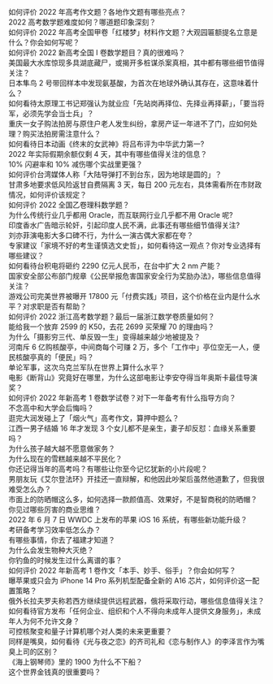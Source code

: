 如何评价 2022 年高考作文题？各地作文题有哪些亮点？  
2022 高考数学题难度如何？哪道题印象深刻？  
如何评价 2022 年高考全国甲卷「红楼梦」材料作文题？大观园匾额提名立意是什么？你会如何写呢？  
如何评价 2022 新高考全国 Ⅰ 卷数学题目？真的很难吗？  
美国最大水库惊现多具湖底藏尸，或揭开多桩谋杀案真相，其中都有哪些细节值得关注？  
日本隼鸟 2 号带回样本中发现氨基酸，为首次在地球外确认其存在，这意味着什么？  
如何看待太原理工书记郑强认为就业应「先站岗再择位、先择业再择薪」，「要当将军，必须先学会当士兵」？  
重庆一女子购法拍房与原住户老人发生纠纷，拿房产证一年进不了门，应如何处理？购买法拍房需注意什么？  
如何看待日本动画《终末的女武神》将吕布评为中华武力第一?  
2022 年实际假期余额仅剩 4 天，其中有哪些值得关注的信息？  
10% 闪避率和 10% 减伤哪个实战里更强？  
如何评价台湾媒体人称「大陆导弹打不到台东，因为地球是圆的」？  
甘肃多地要求低风险返甘自费隔离 3 天，每日 200 元左右，具体需看所在市财政情况，如何评价该规定？  
如何评价 2022 全国乙卷理科数学题？  
为什么传统行业几乎都用 Oracle，而互联网行业几乎都不用 Oracle 呢?  
印度香水广告暗示轮奸，引起印度人民不满，此事还有哪些细节值得关注?  
刘亦菲演电影大多口碑不行，为什么一演古偶大家都在夸？  
专家建议「家境不好的考生谨慎选文史哲」，如何看待这一观点？你对专业选择有哪些建议？  
如何看待台积电将砸约 2290 亿元人民币，在台中扩大 2 nm 产能？  
国家安全部公布部门规章《公民举报危害国家安全行为奖励办法》，哪些信息值得关注？  
游戏公司完美世界被曝开 17800 元「付费实践」项目，这个价格在业内是什么水平？对求职是否有帮助？  
如何评价 2022 浙江高考数学题？最后一届浙江数学卷质量如何？  
能给我一个放弃 2599 的 K50，去花 2699 买荣耀 70 的理由吗？  
为什么「摄影穷三代、单反毁一生」变得越来越少地被提及？  
河南斥 6 亿购核酸亭，中间商每个可赚 2 万，多个「工作中」亭位空无一人，便民核酸亭真的「便民」吗？  
单论军事，这次乌克兰军队在世界上算什么水平？  
电影《断背山》究竟好在哪里，为什么这部电影让李安夺得当年奥斯卡最佳导演奖？  
如何评价 2022 年新高考 1 卷数学试卷？对下一年备考有什么指导方向？  
不念高中和大学会后悔吗？  
逛完大润发碰上了「烟火气」高考作文，算押中题么？  
江西一男子结婚 16 年才发现 3 个女儿都不是亲生，妻子却反怼：血缘关系重要吗？  
为什么孩子越大越不愿意做家务？  
为什么现在的雪糕越来越不平民化？  
你还记得当年的高考吗？有哪些让你至今记忆犹新的小片段呢？  
男朋友玩《艾尔登法环》开挂还一直辩解，和他因此吵架后虽然他道歉了，但我很难受怎么办？  
市面上的防晒帽这么多，如何选择一款颜值高、效果好，不是智商税的防晒帽？  
你见过哪些厉害的商业思维？  
2022 年 6 月 7 日 WWDC 上发布的苹果 iOS 16 系统，有哪些新功能升级？  
考研备考学习效率低怎么办？  
有哪些事情，你去了福建才知道？  
为什么会发生物种大灭绝？  
你钓鱼的时候发生过什么离谱的事？  
如何评价 2022 年新高考 1 卷作文「本手、妙手、俗手」？你会如何写？  
曝苹果或只会为 iPhone 14 Pro 系列机型配备全新的 A16 芯片，如何评价这一配置策略？  
俄外长拉夫罗夫称若西方继续提供远程武器，俄将采取行动，哪些信息值得关注？  
如何看待官方发布「任何企业、组织和个人不得向未成年人提供文身服务」，未成年人为何不允许文身？  
可控核聚变和量子计算机哪个对人类的未来更重要？  
同样是嘴臭，如何看待《光与夜之恋》的齐司礼和《恋与制作人》的李泽言作为嘴臭上司的区别？  
《海上钢琴师》里的 1900 为什么不下船？  
这个世界金钱真的很重要吗？  
